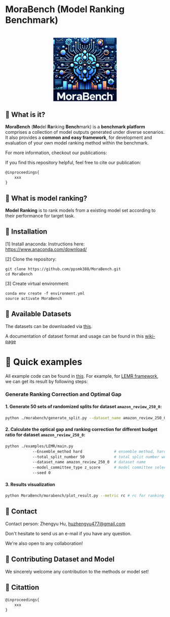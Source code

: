 # MoraBench (**Mo**del **Ra**nking **Bench**mark)

<h1 style="text-align:center">
<img style="vertical-align:middle" width="200" height="200" src="./images/MoraBench_logo.png" />
</h1>

## 🔧 What is it?

**MoraBench** (**Mo**del **Ra**nking **Bench**mark) is a **benchmark platform** comprises a collection of model outputs generated under diverse scenarios. It also provides a **common and easy framework**, for development and evaluation of your own model ranking method within the benchmark.

For more information, checkout our publications:

If you find this repository helpful, feel free to cite our publication:

```
@inproceedings{
    xxx
}
```

## 🔧 What is model ranking?

**Model Ranking** is to rank models from a existing model set according to their performance for target task.

## 🔧 Installation

[1] Install anaconda:
Instructions here: https://www.anaconda.com/download/

[2] Clone the repository:

```
git clone https://github.com/ppsmk388/MoraBench.git
cd MoraBench
```

[3] Create virtual environment:

```
conda env create -f environment.yml
source activate MoraBench
```

<!-- If this not working or you want to use only a subset of modules of Wrench, check out this [wiki page](https://github.com/JieyuZ2/wrench/wiki/Environment-Installation) -->

## 🔧 Available Datasets

The datasets can be downloaded via [this](https://drive.google.com/drive/folders/1_iPhZXG_Vrcgm1Dect3N0iMUZpboYebp?usp=sharing).

A documentation of dataset format and usage can be found in this [wiki-page](https://github.com/ppsmk388/MoraBench/wiki/Detail-of-model-set)

<!-- 

### Weak Supervision:



### Semi-supervised Learning:



### Prompt Selection:

 -->

# 🔧  Quick examples

All example code can be found in [this](https://github.com/ppsmk388/MoraBench/tree/main/examples). For example, for [LEMR framework](https://github.com/ppsmk388/MoraBench/tree/main/examples/LEMR/), we can get its  result by following steps:

### Generate Ranking Correction and Optimal Gap

#### 1. Generate 50 sets of randomized splits for dataset `amazon_review_250_0`:

```sh
python ./morabench/generate_split.py --dataset_name amazon_review_250_0 --split_num 50 
```

#### 2. Calculate the optical gap and ranking correction for different budget ratio for dataset `amazon_review_250_0`:

```sh
python ./examples/LEMR/main.py 
            --Ensemble_method hard              # ensemble method, hard or soft
            --total_split_number 50             # total split number we used
            --dataset_name amazon_review_250_0  # dataset name
            --model_committee_type z_score      # model committee selection type, z_score or all_model
            --seed 0
```

#### 3. Results visualization

```sh
python MoraBench/morabench/plot_result.py --metric rc # rc for ranking correction and og for optimal gap
```

## 🔧  Contact

Contact person: Zhengyu Hu, [huzhengyu477@gmail.com](mailto:huzhengyu477@gmail.com)

Don't hesitate to send us an e-mail if you have any question.

We're also open to any collaboration!

## 🔧  Contributing Dataset and Model

We sincerely welcome any contribution to the methods or model set!

## 🔧  Citattion

```
@inproceedings{
    xxx
}
```
